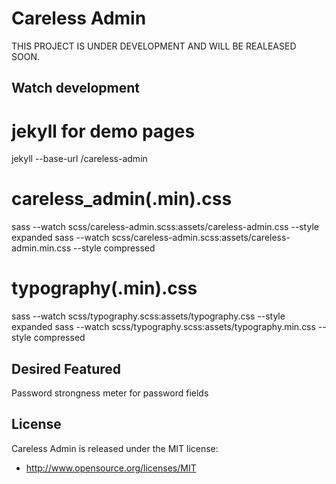 Careless Admin
==============
THIS PROJECT IS UNDER DEVELOPMENT AND WILL BE REALEASED SOON.

Watch development
-----------------
# jekyll for demo pages
jekyll --base-url /careless-admin

# careless_admin(.min).css
sass --watch scss/careless-admin.scss:assets/careless-admin.css --style expanded
sass --watch scss/careless-admin.scss:assets/careless-admin.min.css --style compressed

# typography(.min).css
sass --watch scss/typography.scss:assets/typography.css --style expanded
sass --watch scss/typography.scss:assets/typography.min.css --style compressed

Desired Featured
----------------
Password strongness meter for password fields

License
-------
Careless Admin is released under the MIT license:

* http://www.opensource.org/licenses/MIT

